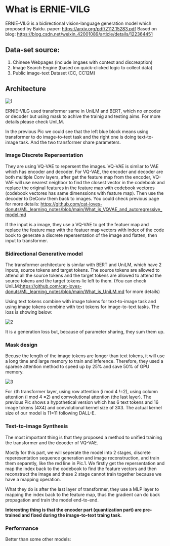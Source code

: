 # What is ERNIE-VILG

ERNIE-VILG is a bidirectional vision-language generation model which proposed by Baidu.
paper: https://arxiv.org/pdf/2112.15283.pdf
Based on blog: https://blog.csdn.net/weixin_42001089/article/details/122364451

## Data-set source:

1. Chinese Webpages (include imgaes with context and discreaption)
2. Image Search Engine (based on quick-clicked logic to collect data)
3. Public image-text Dataset (CC, CC12M)

## Architecture

![1](https://user-images.githubusercontent.com/43735308/156098582-7ebad1f8-6cee-44f8-8871-ce7a515a22ea.PNG)

ERNIE-VILG used transformer same in UniLM and BERT, which no encoder or decoder but using mask to achive the trainig and testing aims. For more details please check UniLM.

In the previous Pic we could see that the left blue block means using transformer to do image-to-text task and the right one is doing text-to-image task. And the two transformer share parameters.

### Image Discrete Repersentation

They are using VQ-VAE to repersent the images. VQ-VAE is similar to VAE which has encoder and decoder. For VQ-VAE, the encoder and decoder are both multiple Conv layers, after get the feature map from the encoder, VQ-VAE will use nearest neighbor to find the closest vector in the codebook and replace the original features in the feature map with codebook vectores (codebook vectores has same dimenssions with feature map). Then use the decoder to DeConv them back to images. You could check previous page for more details: https://github.com/cat-loves-donuts/ML_learning_notes/blob/main/What_is_VQVAE_and_autoregressive_model.md

If the input is a image, they use a VQ-VAE to get the featuer map and replace the feature map with the featuer map vectors with index of the code book to generate a discrete repersentation of the image and flatten, then input to transformer. 

### Bidirectional Generative model

The transformer architecture is similar with BERT and UniLM, which have 2 inputs, source tokens and target tokens. The source tokens are allowed to attend all the source tokens and the target tokens are allowed to attend the source tokens and the target tokens lie left to them. (You can check UniLM:https://github.com/cat-loves-donuts/ML_learning_notes/blob/main/What_is_UniLM.md for more details)

Using text tokens combine with image tokens for text-to-image task and using image tokens combine with text tokens for image-to-text tasks. The loss is showing below:

![2](https://user-images.githubusercontent.com/43735308/156121906-2f6a0273-b18a-430f-87e6-caec801967a5.PNG)

It is a generation loss but, because of parameter sharing, they sum them up.

### Mask design

Becuse the length of the image tokens are longer than text tokens, it will use a long time and large memory to train and inference. Therefore, they used a sparese attention method to speed up by 25% and save 50% of GPU memory. 

![3](https://user-images.githubusercontent.com/43735308/156122621-d826734c-df11-436d-b850-a82ea311c6a4.PNG)

For ```i```th transformer layer, using row attention (i mod 4 !=2), using column attention (i mod 4 =2) and comvolutional attention (the last layer). The previous Pic shows a hypothetical version which has 6 text tokens and 16 image tokens (4X4) and convolutional kernel size of 3X3. The actual kernel size of our model is 11×11 following DALL-E.

### Text-to-image Synthesis

The most important thing is that they proposed a method to unified training the transformer and the deocder of VQ-VAE.

Mostly for this part, we will seperate the model into 2 stages, discrete reperesentation sequence generation and image reconstruction, and train them separetly, like the red line in Pic.1. We firstly get the repersentation and map the index back to the codebook to find the feature vectors and then reconstruct the image and these 2 stage cannot train together because we have a mapping operation. 

What they do is after the last layer of transformer, they use a MLP layer to mapping the index back to the feature map, thus the gradient can do back propagation and train the model end-to-end.

**Interesting thing is that the encoder part (quantization part) are pre-trained and fixed during the image-to-text traing task.**

### Performance

Better than some other models:





